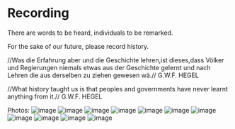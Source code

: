 # Recording

There are words to be heard, individuals to be remarked.

For the sake of our future, please record history.


//Was die Erfahrung aber und die Geschichte lehren,ist dieses,dass Völker und Regierungen niemals etwas aus der Geschichte gelernt und nach Lehren die aus derselben zu ziehen gewesen wä.//
G.W.F. HEGEL

//What history taught us is that peoples and governments have never learnt anything from it.//
G.W.F. HEGEL

Photos:
![image](https://github.com/yichuan-00/kitsch.GitHub.io/blob/master/QQ图片20200202162905.jpg)
![image](https://github.com/yichuan-00/kitsch.GitHub.io/blob/master/QQ图片20200202162908.jpg)
![image](https://github.com/yichuan-00/kitsch.GitHub.io/blob/master/QQ图片20200202162911.jpg)
![image](https://github.com/yichuan-00/kitsch.GitHub.io/blob/master/QQ图片20200202162914.jpg)
![image](https://github.com/yichuan-00/kitsch.GitHub.io/blob/master/QQ图片20200202162917.jpg)
![image](https://github.com/yichuan-00/kitsch.GitHub.io/blob/master/QQ图片20200202162919.jpg)
![image](https://github.com/yichuan-00/kitsch.GitHub.io/blob/master/QQ图片20200202162922.jpg)
![image](https://github.com/yichuan-00/kitsch.GitHub.io/blob/master/QQ图片20200202162924.jpg)
![image](https://github.com/yichuan-00/kitsch.GitHub.io/blob/master/QQ图片20200202162926.jpg)
![image](https://github.com/yichuan-00/kitsch.GitHub.io/blob/master/QQ图片20200202162928.jpg)
![image](https://github.com/yichuan-00/kitsch.GitHub.io/blob/master/QQ图片20200202162939.jpg)
